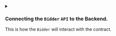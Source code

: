 <details>
<summary>
<h3>

Connecting the `Bidder` `API` to the Backend.

</h3>

This is how the `Bidder` will interact with the contract.
</summary>
<p>

<ol>
<li>
<details>
<summary>
<H4>

Connecting to the Contract.
</H4>

Let's connect the `Bidder` to the backend.
</summary>
<p>


In order to connect the `Bidder` `API` to the backend, we need to get the contract `address` that was created by the `Auctioneer` :

```javascript
// remember this line
const ctcCreator = accCreator.contract(backend);
```
> Reach provides a [`ctc.getInfo`](https://docs.reach.sh/frontend/#js_getInfo) function that returns the contract address.

```javascript
const ctc = accBidder.contract(backend, ctcCreator.getInfo());
```
- Here we are calling the `accBidder.contract` function and passing the backend and contract address.
</p>
</details>
</li>

<li>
<details>
<summary>
<H4>

Accepting the token.
</H4>

The `Bidder` will have to accept the token in order transact with the contract.
</summary>
<p>


The `Bidder` must also allow their account to accept the NFT Token.
Reach provides a [`tokenAccept`](https://docs.reach.sh/frontend/#js_tokenAccepted) function that does just that.

```javascript
await acc.tokenAccept(nftId);
```
- Here we are calling the `tokenAccept` function and passing the `nftId` of the token.
</p>
</details>
</li>
</ol>
</p>
</details>
